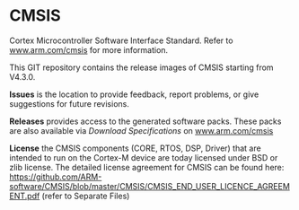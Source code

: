 # CMSIS
Cortex Microcontroller Software Interface Standard. Refer to www.arm.com/cmsis for more information.

This GIT repository contains the release images of CMSIS starting from V4.3.0.

**Issues** is the location to provide feedback, report problems, or give suggestions for future revisions.

**Releases** provides access to the generated software packs.  These packs are also available via _Download Specifications_ on www.arm.com/cmsis

**License** the CMSIS components (CORE, RTOS, DSP, Driver) that are intended to run on the Cortex-M device are today licensed under BSD or zlib license. The detailed license agreement for CMSIS can be found here: 
https://github.com/ARM-software/CMSIS/blob/master/CMSIS/CMSIS_END_USER_LICENCE_AGREEMENT.pdf (refer to Separate Files)







